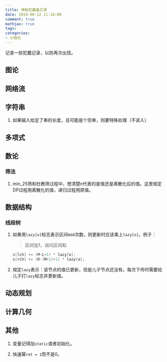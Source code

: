 ```yaml
---
title: 神秘犯蠢备忘录
date: 2019-08-12 11:18:00
comment: true
mathjax: true
tags:
categories:
- 小结论
---
```


记录一些犯蠢记录，以防再次出现。

<!--more-->

## 图论




## 网络流




## 字符串

1. 如果输入给定了串的长度，且可能是个空串，则要特殊处理（不读入）




## 多项式




## 数论

### 筛法

1. min_25筛和杜教筛过程中，想清楚$n$代表的是值还是离散化后的值。这里规定DP过程用离散化的值，递归过程用原值。




## 数据结构

### 线段树

1. 如果用`lazy[o]`标志表示区间`Add`次数，则更新时应该乘上`lazy[o]`。例子：

	> 区间加1，询问区间和

	```c++
	s[lch] += (M-L+1) * lazy[o];
	s[rch] += (R-(M+1)+1) * lazy[o];
	```

2. 规定`lazy`表示：该节点的值已更新，但是儿子节点还没有。每次下传时需要给儿子打`lazy`标志并更新值。




## 动态规划




## 计算几何




## 其他

1. 变量记得加`static`或者初始化。

2. 快速幂`ret = 1`而不是$0$。